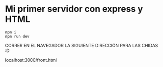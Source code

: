 # Mi primer servidor con express y HTML 

```
npm i
npm run dev
```
CORRER EN EL NAVEGADOR LA SIGUIENTE DIRECCIÓN PARA LAS CHIDAS :D 

localhost:3000/front.html
